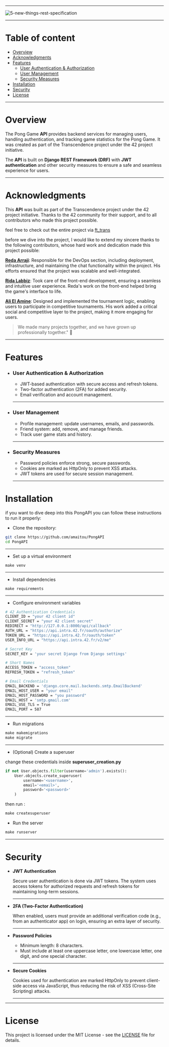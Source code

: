 
---
![5-new-things-rest-specification](https://github.com/user-attachments/assets/b38326de-b4c8-406a-9279-6f61c47c0c4b)

---

# Table of content

- [Overview](https://github.com/amaitou/PongAPI/blob/master/README.md#overview)
- [Acknowledgments](https://github.com/amaitou/PongAPI/blob/master/README.md#acknowledgments)
- [Features](https://github.com/amaitou/PongAPI/blob/master/README.md#features)
    - [User Authentication & Authorization](https://github.com/amaitou/PongAPI/blob/master/README.md#user-authentication--authorization)
    - [User Management](https://github.com/amaitou/PongAPI/blob/master/README.md#user-management)
    - [Security Measures](https://github.com/amaitou/PongAPI/blob/master/README.md#security-measures)
- [Installation](https://github.com/amaitou/PongAPI/blob/master/README.md#installation)
- [Security](https://github.com/amaitou/PongAPI/blob/master/README.md#security)
- [License](https://github.com/amaitou/PongAPI/blob/master/README.md#license)

---

# Overview

The Pong Game **API** provides backend services for managing users, handling authentication, and tracking game statistics for the Pong Game. It was created as part of the Transcendence project under the 42 project initiative.

The **API** is built on **Django REST Framework (DRF)** with **JWT authentication** and other security measures to ensure a safe and seamless experience for users.

---

# Acknowledgments

This **API** was built as part of the Transcendence project under the 42 project initiative. Thanks to the 42 community for their support, and to all contributors who made this project possible.

feel free to check out the entire project via [ft_trans](https://github.com/redavio9/ft_trans)

before we dive into the project, I would like to extend my sincere thanks to the following contributors, whose hard work and dedication made this project possible:

**[Reda Arraji](https://github.com/Redavio9)**: Responsible for the DevOps section, including deployment, infrastructure, and maintaining the chat functionality within the project. His efforts ensured that the project was scalable and well-integrated.

**[Rida Labbiz](https://github.com/rlabbiz)**: Took care of the front-end development, ensuring a seamless and intuitive user experience. Reda's work on the front-end helped bring the game's interface to life.

**[Ali El Amine](https://github.com/Root-07)**: Designed and implemented the tournament logic, enabling users to participate in competitive tournaments. His work added a critical social and competitive layer to the project, making it more engaging for users.

> We made many projects together, and we have grown up professionally together." 🌱

---

# Features

- ### User Authentication & Authorization

    - JWT-based authentication with secure access and refresh tokens.
    - Two-factor authentication (2FA) for added security.
    - Email verification and account management.

    ---

- ### User Management

    - Profile management: update usernames, emails, and passwords.
    - Friend system: add, remove, and manage friends.
    - Track user game stats and history.

    ---

- ### Security Measures

    - Password policies enforce strong, secure passwords.
    - Cookies are marked as HttpOnly to prevent XSS attacks.
    - JWT tokens are used for secure session management.

    ---

#  Installation

if you want to dive deep into this PongAPI you can follow these instructions to run it properly:

- Clone the repository:

```sh
git clone https://github.com/amaitou/PongAPI
cd PongAPI
```

---

- Set up a virtual environment

```
make venv
```

---

- Install dependencies

```
make requirements
```

---

- Configure environment variables

```sh
# 42 Authentication Credentials
CLIENT_ID = "your 42 client id"
CLIENT_SECRET = "your 42 client secret"
REDIRECT = "http://127.0.0.1:8000/api/callback"
AUTH_URL = "https://api.intra.42.fr/oauth/authorize"
TOKEN_URL = "https://api.intra.42.fr/oauth/token"
USER_INFO_URL = "https://api.intra.42.fr/v2/me"

# Secret Key
SECRET_KEY = 'your secret Django from Django settings'

# Short Names
ACCESS_TOKEN = "access_token"
REFRESH_TOKEN = "refresh_token"

# Email Credentials
EMAIL_BACKEND = 'django.core.mail.backends.smtp.EmailBackend'
EMAIL_HOST_USER = "your email"
EMAIL_HOST_PASSWORD = "you password"
EMAIL_HOST = 'smtp.gmail.com'
EMAIL_USE_TLS = True
EMAIL_PORT = 587
```

---

- Run migrations

```makefile
make makemigrations
make migrate
```

---

- (Optional) Create a superuser

change these credentials inside **superuser_creation.py**

```python
if not User.objects.filter(username='admin').exists():
    User.objects.create_superuser(
        username='<username>',
        email='<email>',
        password='<password>'
    )
```
then run :

```makefile
make createsuperuser
```

- Run the server

```makefile
make runserver
```

---

# Security

- **JWT Authentication**

    Secure user authentication is done via JWT tokens. The system uses access tokens for authorized requests and refresh tokens for maintaining long-term sessions.

    ---

- **2FA (Two-Factor Authentication)**

    When enabled, users must provide an additional verification code (e.g., from an authenticator app) on login, ensuring an extra layer of security.

    ---

- **Password Policies**
    
    - Minimum length: 8 characters.
    - Must include at least one uppercase letter, one lowercase letter, one digit, and one special character.

    ---

- **Secure Cookies**

    Cookies used for authentication are marked HttpOnly to prevent client-side access via JavaScript, thus reducing the risk of XSS (Cross-Site Scripting) attacks.

    ---

---

# License

This project is licensed under the MIT License - see the [LICENSE](https://github.com/amaitou/PongAPI/blob/master/LICENSE) file for details.
